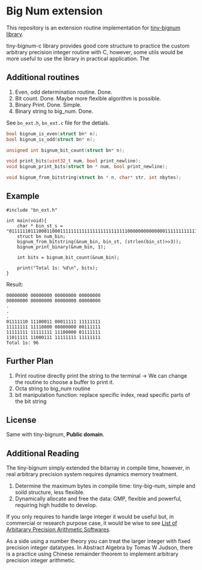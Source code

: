 # Big Num extension

This repository is an extension routine implementation for [tiny-bignum library](https://github.com/kokke/tiny-bignum-c).

tiny-bignum-c library provides good core structure to practice the custom 
arbitrary precision integer routine with C, however, some utils would be more useful to use the library in practical application.
The 

## Additional routines

1. Even, odd determination routine. Done.
2. Bit count. Done. Maybe more flexible algorithm is possible.
3. Binary Print. Done. Simple.
4. Binary string to big_num. Done.

See `bn_ext.h`, `bn_ext.c` file for the detials.

```.c
bool bignum_is_even(struct bn* n);
bool bignum_is_odd(struct bn* n);

unsigned int bignum_bit_count(struct bn* n);

void print_bits(uint32_t num, bool print_newline);
void bignum_print_bits(struct bn * num, bool print_newline);

void bignum_from_bitstring(struct bn * n, char* str, int nbytes); 

```

## Example


```
#include "bn_ext.h"

int main(void){
    char * bin_st_s = "01111110111000110001111111111111111111111111000000000000001111111111111111111111111000000111111111011111110001111111111111111111";
    struct bn num_bin;
    bignum_from_bitstring(&num_bin, bin_st, (strlen(bin_st)>>3));
    bignum_print_binary(&num_bin, 1);

    int bits = bignum_bit_count(&num_bin);

    print("Total 1s: %d\n", bits);
}
```

Result:
```
00000000 00000000 00000000 00000000
00000000 00000000 00000000 00000000
.
.
.
01111110 11100011 00011111 11111111 
11111111 11110000 00000000 00111111 
11111111 11111111 11100000 01111111 
11011111 11000111 11111111 11111111
Total 1s: 96
```

## Further Plan

1. Print routine directly print the string to the terminal -> We can change the routine to choose a buffer to print it.
2. Octa string to big_num routine
3. bit manipulation function: replace specific index, read specific parts of the bit string


## License

Same with tiny-bignum, **Public domain**.

## Additional Reading

The tiny-bignum simply extended the bitarray in compile time,
however, in real arbitrary precision system requires dynamics memory
treatment.

1. Determine the maximum bytes in compile time: tiny-big-num, simple and soild structure, less flexible.
2. Dynamically allocate and free the data: GMP, flexible and powerful, requiring high huddle to develop.

If you only requires to handle large integer it would be useful but, 
in commercial or research purpose case, it would be wise to see [List of Arbitarary Precision Arithmetic Softwares](https://en.wikipedia.org/wiki/List_of_arbitrary-precision_arithmetic_software).

As a side using a number theory you can treat the larger integer with fixed precision integer datatypes.
In Abstract Algebra by Tomas W Judson, there is a practice using Chinese remainder theorem 
to implement arbitrary precision integer arithmetic.
